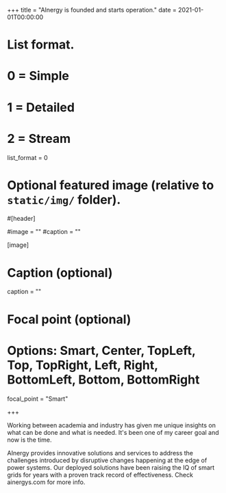 +++
title = "AInergy is founded and starts operation."
date = 2021-01-01T00:00:00

# List format.
#   0 = Simple
#   1 = Detailed
#   2 = Stream
list_format = 0

# Optional featured image (relative to `static/img/` folder).
#[header]

#image = ""
#caption = ""

[image]
  # Caption (optional)
  caption = ""
  
  # Focal point (optional)
  # Options: Smart, Center, TopLeft, Top, TopRight, Left, Right, BottomLeft, Bottom, BottomRight
  focal_point = "Smart"

+++

Working between academia and industry has given me unique insights on what can be done and what is needed. It's been one of my career goal and now is the time.

AInergy provides innovative solutions and services to address the challenges introduced by disruptive changes happening at the edge of power systems. Our deployed solutions have been raising the IQ of smart grids for years with a proven track record of effectiveness. Check ainergys.com for more info.
